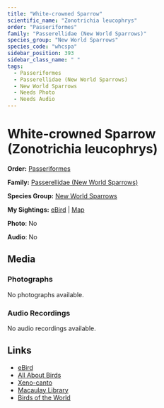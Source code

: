 ```yaml
---
title: "White-crowned Sparrow"
scientific_name: "Zonotrichia leucophrys"
order: "Passeriformes"
family: "Passerellidae (New World Sparrows)"
species_group: "New World Sparrows"
species_code: "whcspa"
sidebar_position: 393
sidebar_class_name: " "
tags: 
  - Passeriformes
  - Passerellidae (New World Sparrows)
  - New World Sparrows
  - Needs Photo
  - Needs Audio
---
```


# White-crowned Sparrow (Zonotrichia leucophrys)

**Order:** [Passeriformes](/tags/passeriformes)

**Family:** [Passerellidae (New World Sparrows)](/tags/passerellidae-new-world-sparrows)

**Species Group:** [New World Sparrows](/tags/new-world-sparrows)

**My Sightings:** [eBird](https://ebird.org/lifelist?r=world&time=life&spp=whcspa) | [Map](/map?species_code=whcspa)

**Photo**: No 

**Audio**: No

## Media
### Photographs
No photographs available.

### Audio Recordings
No audio recordings available.

## Links
* [eBird](https://ebird.org/species/whcspa) 
* [All About Birds](https://www.allaboutbirds.org/guide/whcspa) 
* [Xeno-canto](https://www.xeno-canto.org/species/zonotrichia-leucophrys) 
* [Macaulay Library](https://search.macaulaylibrary.org/catalog?taxonCode=whcspa&sort=rating_rank_desc)
* [Birds of the World](https://birdsoftheworld.org/bow/species/whcspa)
